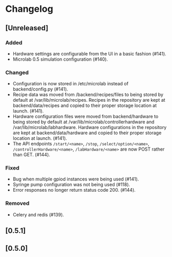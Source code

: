 # Changelog

## [Unreleased]

### Added

- Hardware settings are configurable from the UI in a basic fashion (#141).
- Microlab 0.5 simulation configuration (#140).

### Changed

- Configuration is now stored in /etc/microlab instead of backend/config.py (#141).
- Recipe data was moved from /backend/recipes/files to being stored by default at /var/lib/microlab/recipes. Recipes in the repository are kept at backend/data/recipes and copied to their proper storage location at launch. (#141).
- Hardware configuration files were moved from backend/hardware to being stored by default at /var/lib/microlab/controllerhardware and /var/lib/microlab/labhardware. Hardware configurations in the repository are kept at backend/data/hardware and copied to their proper storage location at launch. (#141).
- The API endpoints `/start/<name>`, `/stop`, `/select/option/<name>`, `/controllerHardware/<name>`, `/labHardware/<name>` are now POST rather than GET. (#144).

### Fixed

- Bug when multiple gpiod instances were being used (#141).
- Syringe pump configuration was not being used (#118).
- Error responses no longer return status code 200. (#144).

### Removed

- Celery and redis (#139).

## [0.5.1]

## [0.5.0]
